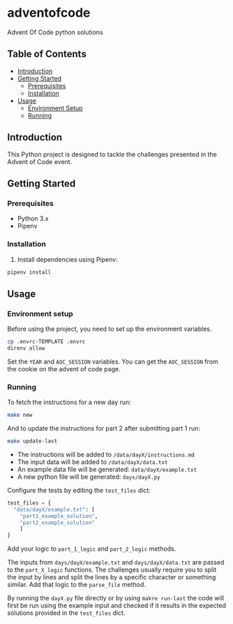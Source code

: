 # adventofcode
Advent Of Code python solutions

## Table of Contents
- [Introduction](#introduction)
- [Getting Started](#getting-started)
  - [Prerequisites](#prerequisites)
  - [Installation](#installation)
- [Usage](#usage)
  - [Environment Setup](#environment-setup)
  - [Running](#running)

## Introduction
This Python project is designed to tackle the challenges presented in the Advent of Code event.

## Getting Started

### Prerequisites
- Python 3.x
- Pipenv

### Installation
1. Install dependencies using Pipenv:
```bash
pipenv install
```

## Usage

### Environment setup
Before using the project, you need to set up the environment variables.

````bash
cp .envrc-TEMPLATE .envrc
direnv allow
````

Set the `YEAR` and `AOC_SESSION` variables.
You can get the `AOC_SESSION` from the cookie on the advent of code page.

### Running

To fetch the instructions for a new day run:
```bash
make new
```

And to update the instructions for part 2 after submitting part 1 run:
```bash
make update-last
```

- The instructions will be added to `/data/dayX/instructions.md`
- The input data will be added to `/data/dayX/data.txt`
- An example data file will be generated: `data/dayX/example.txt`
- A new python file will be generated: `days/dayX.py`

Configure the tests by editing the `test_files` dict:
```python
test_files = {
  "data/dayX/example.txt": [
    "part1_example_solution",
    "part2_example_solution"
    ]
}
```

Add your logic to `part_1_logic` and `part_2_logic` methods.

The inputs from `days/dayX/example.txt` and `days/dayX/data.txt` are passed to the `part_X_logic` functions.
The challenges usually require you to split the input by lines and split the lines by a specific character or something similar.
Add that logic to the `parse_file` method.

By running the `dayX.py` file directly or by using `makre run-last` the code will first be run using the example
input and checked if it results in the expected solutions provided in the `test_files` dict.
